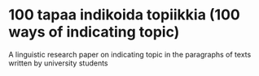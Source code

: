 # 100 tapaa indikoida topiikkia (100 ways of indicating topic)
A linguistic research paper on indicating topic in the paragraphs of texts written by university students
